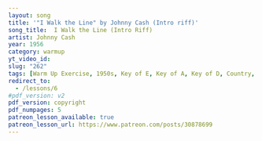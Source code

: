 ```yaml
---
layout: song
title: '"I Walk the Line" by Johnny Cash (Intro riff)'
song_title:  I Walk the Line (Intro Riff)
artist: Johnny Cash
year: 1956
category: warmup
yt_video_id:
slug: "262"
tags: [Warm Up Exercise, 1950s, Key of E, Key of A, Key of D, Country, Walking Bass Lines]
redirect_to:
  - /lessons/6
#pdf_version: v2
pdf_version: copyright
pdf_numpages: 5
patreon_lesson_available: true
patreon_lesson_url: https://www.patreon.com/posts/30878699
---
```

